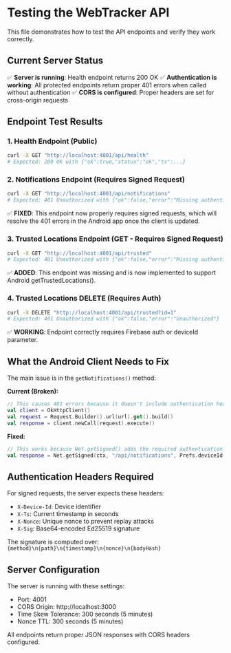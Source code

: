 # Testing the WebTracker API

This file demonstrates how to test the API endpoints and verify they work correctly.

## Current Server Status

✅ **Server is running**: Health endpoint returns 200 OK
✅ **Authentication is working**: All protected endpoints return proper 401 errors when called without authentication
✅ **CORS is configured**: Proper headers are set for cross-origin requests

## Endpoint Test Results

### 1. Health Endpoint (Public)
```bash
curl -X GET "http://localhost:4001/api/health"
# Expected: 200 OK with {"ok":true,"status":"ok","ts":...}
```

### 2. Notifications Endpoint (Requires Signed Request)
```bash
curl -X GET "http://localhost:4001/api/notifications"
# Expected: 401 Unauthorized with {"ok":false,"error":"Missing authentication headers"}
```
✅ **FIXED**: This endpoint now properly requires signed requests, which will resolve the 401 errors in the Android app once the client is updated.

### 3. Trusted Locations Endpoint (GET - Requires Signed Request)  
```bash
curl -X GET "http://localhost:4001/api/trusted"
# Expected: 401 Unauthorized with {"ok":false,"error":"Missing authentication headers"}
```
✅ **ADDED**: This endpoint was missing and is now implemented to support Android getTrustedLocations().

### 4. Trusted Locations DELETE (Requires Auth)
```bash
curl -X DELETE "http://localhost:4001/api/trusted?id=1"
# Expected: 401 Unauthorized with {"ok":false,"error":"Unauthorized"}
```
✅ **WORKING**: Endpoint correctly requires Firebase auth or deviceId parameter.

## What the Android Client Needs to Fix

The main issue is in the `getNotifications()` method:

**Current (Broken):**
```kotlin
// This causes 401 errors because it doesn't include authentication headers
val client = OkHttpClient()
val request = Request.Builder().url(url).get().build()
val response = client.newCall(request).execute()
```

**Fixed:**
```kotlin  
// This works because Net.getSigned() adds the required authentication headers
val response = Net.getSigned(ctx, "/api/notifications", Prefs.deviceId(ctx))
```

## Authentication Headers Required

For signed requests, the server expects these headers:
- `X-Device-Id`: Device identifier  
- `X-Ts`: Current timestamp in seconds
- `X-Nonce`: Unique nonce to prevent replay attacks
- `X-Sig`: Base64-encoded Ed25519 signature

The signature is computed over: `{method}\n{path}\n{timestamp}\n{nonce}\n{bodyHash}`

## Server Configuration

The server is running with these settings:
- Port: 4001
- CORS Origin: http://localhost:3000  
- Time Skew Tolerance: 300 seconds (5 minutes)
- Nonce TTL: 300 seconds (5 minutes)

All endpoints return proper JSON responses with CORS headers configured.